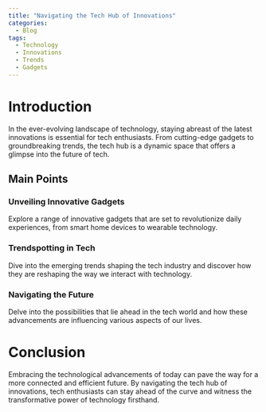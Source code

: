 ```yaml
---
title: "Navigating the Tech Hub of Innovations"
categories:
  - Blog
tags:
  - Technology
  - Innovations
  - Trends
  - Gadgets
---
```


# Introduction
In the ever-evolving landscape of technology, staying abreast of the latest innovations is essential for tech enthusiasts. From cutting-edge gadgets to groundbreaking trends, the tech hub is a dynamic space that offers a glimpse into the future of tech.

## Main Points
### Unveiling Innovative Gadgets
Explore a range of innovative gadgets that are set to revolutionize daily experiences, from smart home devices to wearable technology.

### Trendspotting in Tech
Dive into the emerging trends shaping the tech industry and discover how they are reshaping the way we interact with technology.

### Navigating the Future
Delve into the possibilities that lie ahead in the tech world and how these advancements are influencing various aspects of our lives.

# Conclusion
Embracing the technological advancements of today can pave the way for a more connected and efficient future. By navigating the tech hub of innovations, tech enthusiasts can stay ahead of the curve and witness the transformative power of technology firsthand.